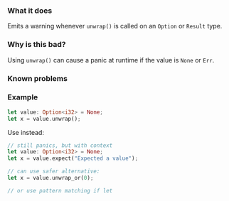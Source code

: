### What it does
    
Emits a warning whenever `unwrap()` is called on an `Option` or `Result` type.

### Why is this bad?

Using `unwrap()` can cause a panic at runtime if the value is `None` or `Err`.

### Known problems

### Example

```rust
let value: Option<i32> = None;
let x = value.unwrap();
```

Use instead:

```rust
// still panics, but with context
let value: Option<i32> = None;
let x = value.expect("Expected a value"); 

// can use safer alternative:
let x = value.unwrap_or(0); 

// or use pattern matching if let
```